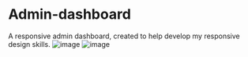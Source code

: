 # Admin-dashboard
A responsive admin dashboard, created to help develop my responsive design skills.
![image](https://github.com/m1lanaz/Admin-dashboard/assets/58622630/e19193f8-ed33-4a59-b0c5-b4e48eaa8625)
![image](https://github.com/m1lanaz/Admin-dashboard/assets/58622630/0407bc65-f190-4991-8fa4-1e24154ab497)
